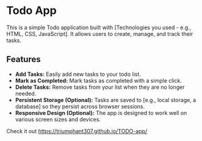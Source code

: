 # Todo App

This is a simple Todo application built with [Technologies you used - e.g., HTML, CSS, JavaScript]. It allows users to create, manage, and track their tasks.

## Features

* **Add Tasks:** Easily add new tasks to your todo list.
* **Mark as Completed:** Mark tasks as completed with a simple click.
* **Delete Tasks:** Remove tasks from your list when they are no longer needed.
* **Persistent Storage (Optional):** Tasks are saved to [e.g., local storage, a database] so they persist across browser sessions.
* **Responsive Design (Optional):** The app is designed to work well on various screen sizes and devices.

Check it out https://triumphant307.github.io/TODO-app/
